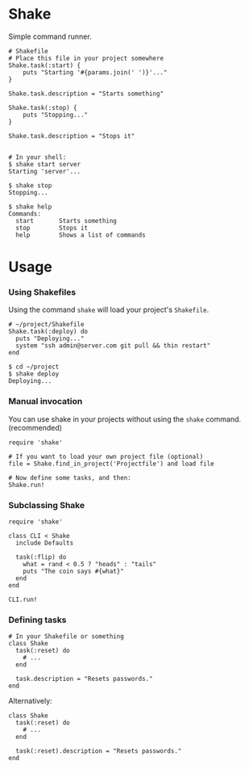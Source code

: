 Shake
=====

Simple command runner.

    # Shakefile
    # Place this file in your project somewhere
    Shake.task(:start) {
        puts "Starting '#{params.join(' ')}'..."
    }

    Shake.task.description = "Starts something"

    Shake.task(:stop) {
        puts "Stopping..."
    }

    Shake.task.description = "Stops it"


    # In your shell:
    $ shake start server
    Starting 'server'...

    $ shake stop
    Stopping...

    $ shake help
    Commands:
      start       Starts something
      stop        Stops it
      help        Shows a list of commands

Usage
=====

### Using Shakefiles

Using the command `shake` will load your project's `Shakefile`.

    # ~/project/Shakefile
    Shake.task(:deploy) do
      puts "Deploying..."
      system "ssh admin@server.com git pull && thin restart"
    end

    $ cd ~/project
    $ shake deploy
    Deploying...

### Manual invocation

You can use shake in your projects without using the `shake` command. (recommended)

    require 'shake'

    # If you want to load your own project file (optional)
    file = Shake.find_in_project('Projectfile') and load file

    # Now define some tasks, and then:
    Shake.run!

### Subclassing Shake

    require 'shake'

    class CLI < Shake
      include Defaults

      task(:flip) do
        what = rand < 0.5 ? "heads" : "tails"
        puts "The coin says #{what}"
      end
    end

    CLI.run!

### Defining tasks

    # In your Shakefile or something
    class Shake
      task(:reset) do
        # ...
      end

      task.description = "Resets passwords."
    end

Alternatively:

    class Shake
      task(:reset) do
        # ...
      end

      task(:reset).description = "Resets passwords."
    end

